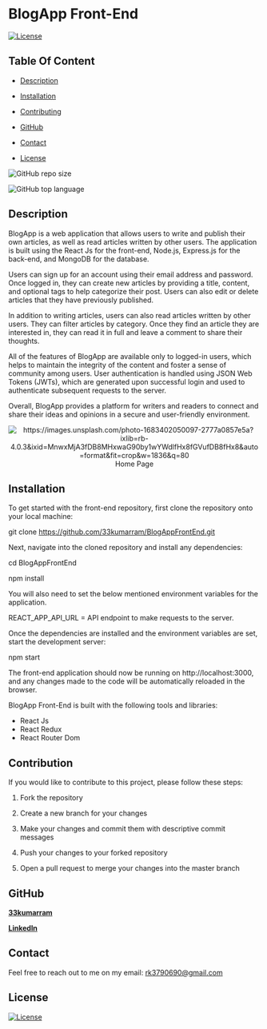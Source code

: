 # BlogApp Front-End

  [![License](https://img.shields.io/static/v1?label=License&message=MIT&color=blue&?style=plastic&logo=appveyor)](https://opensource.org/license/MIT)



## Table Of Content

- [Description](#description)

- [Installation](#installation)

- [Contributing](#contribution)

- [GitHub](#github)
- [Contact](#contact)
- [License](#license)




![GitHub repo size](https://img.shields.io/github/repo-size/33kumarram/BlogAppFrontEnd?style=plastic)

  ![GitHub top language](https://img.shields.io/github/languages/top/33kumarram/BlogAppFrontEnd?style=plastic)



## Description

  BlogApp is a web application that allows users to write and publish their own articles, as well as read articles written by other users. The application is built using the React Js for the front-end, Node.js, Express.js for the back-end, and MongoDB for the database.

Users can sign up for an account using their email address and password. Once logged in, they can create new articles by providing a title, content, and optional tags to help categorize their post. Users can also edit or delete articles that they have previously published.

In addition to writing articles, users can also read articles written by other users. They can filter articles by category. Once they find an article they are interested in, they can read it in full and leave a comment to share their thoughts.

All of the features of BlogApp are available only to logged-in users, which helps to maintain the integrity of the content and foster a sense of community among users. User authentication is handled using JSON Web Tokens (JWTs), which are generated upon successful login and used to authenticate subsequent requests to the server.

Overall, BlogApp provides a platform for writers and readers to connect and share their ideas and opinions in a secure and user-friendly environment.















<p align="center">
  <img alt="https://images.unsplash.com/photo-1683402050097-2777a0857e5a?ixlib=rb-4.0.3&ixid=MnwxMjA3fDB8MHxwaG90by1wYWdlfHx8fGVufDB8fHx8&auto=format&fit=crop&w=1836&q=80" [Screenshot] src="https://images.unsplash.com/photo-1683402050097-2777a0857e5a?ixlib=rb-4.0.3&ixid=MnwxMjA3fDB8MHxwaG90by1wYWdlfHx8fGVufDB8fHx8&auto=format&fit=crop&w=1836&q=80"><br>
Home Page
</p>





## Installation


To get started with the front-end repository, first clone the repository onto your local machine:

git clone https://github.com/33kumarram/BlogAppFrontEnd.git


Next, navigate into the cloned repository and install any dependencies:

cd BlogAppFrontEnd

npm install

You will also need to set the below mentioned environment variables for the application. 

REACT_APP_API_URL = API endpoint to make requests to the server. 

Once the dependencies are installed and the environment variables are set, start the development server:

npm start

The front-end application should now be running on http://localhost:3000, and any changes made to the code will be automatically reloaded in the browser.




BlogApp Front-End is built with the following tools and libraries: <ul><li>React Js</li> <li> React Redux </li> <li> React Router Dom</li></ul>








## Contribution
 

If you would like to contribute to this project, please follow these steps:

1. Fork the repository

2. Create a new branch for your changes

3. Make your changes and commit them with descriptive commit messages

4. Push your changes to your forked repository

5. Open a pull request to merge your changes into the master branch








## GitHub

<a href="https://github.com/33kumarram"><strong>33kumarram</a></strong>



<strong><a href="https://www.linkedin.com/in/ramesh-kumar-33613a174">LinkedIn</a></strong>





## Contact

Feel free to reach out to me on my email:
rk3790690@gmail.com





## License

[![License](https://img.shields.io/static/v1?label=Licence&message=MIT&color=blue)](https://opensource.org/license/MIT)


